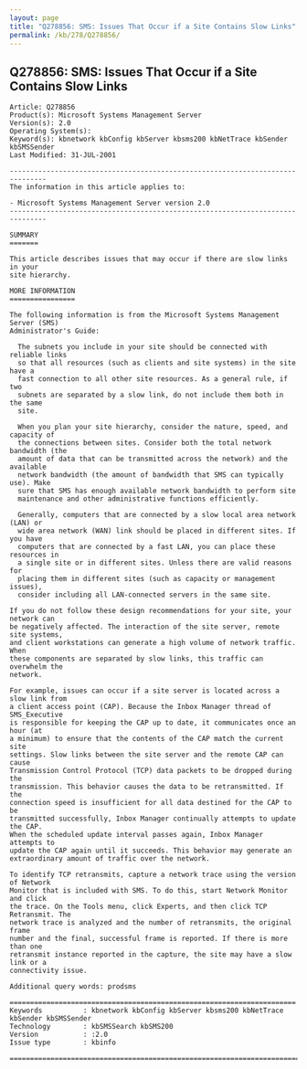 ```yaml
---
layout: page
title: "Q278856: SMS: Issues That Occur if a Site Contains Slow Links"
permalink: /kb/278/Q278856/
---
```


## Q278856: SMS: Issues That Occur if a Site Contains Slow Links

	Article: Q278856
	Product(s): Microsoft Systems Management Server
	Version(s): 2.0
	Operating System(s): 
	Keyword(s): kbnetwork kbConfig kbServer kbsms200 kbNetTrace kbSender kbSMSSender
	Last Modified: 31-JUL-2001
	
	-------------------------------------------------------------------------------
	The information in this article applies to:
	
	- Microsoft Systems Management Server version 2.0 
	-------------------------------------------------------------------------------
	
	SUMMARY
	=======
	
	This article describes issues that may occur if there are slow links in your
	site hierarchy.
	
	MORE INFORMATION
	================
	
	The following information is from the Microsoft Systems Management Server (SMS)
	Administrator's Guide:
	
	  The subnets you include in your site should be connected with reliable links
	  so that all resources (such as clients and site systems) in the site have a
	  fast connection to all other site resources. As a general rule, if two
	  subnets are separated by a slow link, do not include them both in the same
	  site.
	
	  When you plan your site hierarchy, consider the nature, speed, and capacity of
	  the connections between sites. Consider both the total network bandwidth (the
	  amount of data that can be transmitted across the network) and the available
	  network bandwidth (the amount of bandwidth that SMS can typically use). Make
	  sure that SMS has enough available network bandwidth to perform site
	  maintenance and other administrative functions efficiently.
	
	  Generally, computers that are connected by a slow local area network (LAN) or
	  wide area network (WAN) link should be placed in different sites. If you have
	  computers that are connected by a fast LAN, you can place these resources in
	  a single site or in different sites. Unless there are valid reasons for
	  placing them in different sites (such as capacity or management issues),
	  consider including all LAN-connected servers in the same site.
	
	If you do not follow these design recommendations for your site, your network can
	be negatively affected. The interaction of the site server, remote site systems,
	and client workstations can generate a high volume of network traffic. When
	these components are separated by slow links, this traffic can overwhelm the
	network.
	
	For example, issues can occur if a site server is located across a slow link from
	a client access point (CAP). Because the Inbox Manager thread of SMS_Executive
	is responsible for keeping the CAP up to date, it communicates once an hour (at
	a minimum) to ensure that the contents of the CAP match the current site
	settings. Slow links between the site server and the remote CAP can cause
	Transmission Control Protocol (TCP) data packets to be dropped during the
	transmission. This behavior causes the data to be retransmitted. If the
	connection speed is insufficient for all data destined for the CAP to be
	transmitted successfully, Inbox Manager continually attempts to update the CAP.
	When the scheduled update interval passes again, Inbox Manager attempts to
	update the CAP again until it succeeds. This behavior may generate an
	extraordinary amount of traffic over the network.
	
	To identify TCP retransmits, capture a network trace using the version of Network
	Monitor that is included with SMS. To do this, start Network Monitor and click
	the trace. On the Tools menu, click Experts, and then click TCP Retransmit. The
	network trace is analyzed and the number of retransmits, the original frame
	number and the final, successful frame is reported. If there is more than one
	retransmit instance reported in the capture, the site may have a slow link or a
	connectivity issue.
	
	Additional query words: prodsms
	
	======================================================================
	Keywords          : kbnetwork kbConfig kbServer kbsms200 kbNetTrace kbSender kbSMSSender 
	Technology        : kbSMSSearch kbSMS200
	Version           : :2.0
	Issue type        : kbinfo
	
	=============================================================================
	
